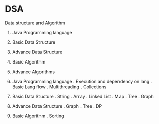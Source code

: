 # DSA
Data structure and Algorithm

1. Java Programming language
2. Basic Data Structure
3. Advance Data Structure
4. Basic Algorithm
5. Advance Algorithms


1. Java Programming language
    . Execution and dependency on lang
    . Basic Lang flow 
    . Multithreading
    . Collections

2. Basic Data Stucture
    . String
    . Array
    . Linked List
    . Map
    . Tree
    . Graph
    
3. Advance Data Structure
    . Graph
    . Tree
    . DP

4. Basic Algorithm
    . Sorting
    
